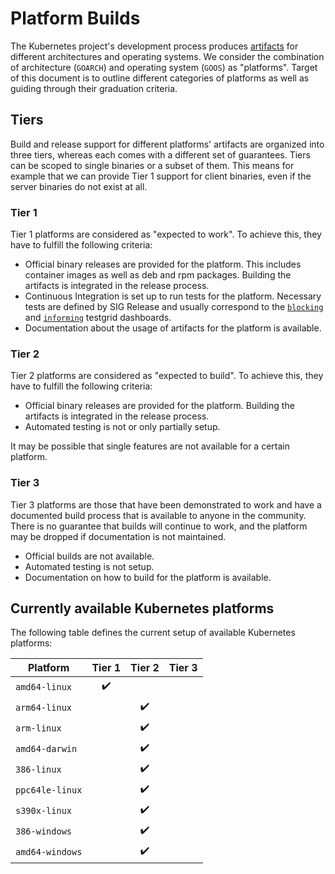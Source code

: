 # Platform Builds

The Kubernetes project's development process produces
[artifacts](./artifacts.md) for different architectures and operating systems.
We consider the combination of architecture (`GOARCH`) and operating system
(`GOOS`) as "platforms". Target of this document is to outline different
categories of platforms as well as guiding through their graduation criteria.

## Tiers

Build and release support for different platforms' artifacts are organized into
three tiers, whereas each comes with a different set of guarantees. Tiers can be
scoped to single binaries or a subset of them. This means for example that we
can provide Tier 1 support for client binaries, even if the server binaries do
not exist at all.

### Tier 1

Tier 1 platforms are considered as "expected to work". To achieve this, they
have to fulfill the following criteria:

- Official binary releases are provided for the platform. This includes
  container images as well as deb and rpm packages. Building the artifacts is
  integrated in the release process.
- Continuous Integration is set up to run tests for the platform. Necessary
  tests are defined by SIG Release and usually correspond to the
  [`blocking`](https://testgrid.k8s.io/sig-release-master-blocking) and
  [`informing`](https://testgrid.k8s.io/sig-release-master-informing) testgrid
  dashboards.
- Documentation about the usage of artifacts for the platform is available.

### Tier 2

Tier 2 platforms are considered as "expected to build". To achieve this, they
have to fulfill the following criteria:

- Official binary releases are provided for the platform. Building the artifacts
  is integrated in the release process.
- Automated testing is not or only partially setup.

It may be possible that single features are not available for a certain
platform.

### Tier 3

Tier 3 platforms are those that have been demonstrated to work and have a
documented build process that is available to anyone in the community. There is
no guarantee that builds will continue to work, and the platform may be dropped
if documentation is not maintained.

- Official builds are not available.
- Automated testing is not setup.
- Documentation on how to build for the platform is available.

## Currently available Kubernetes platforms

The following table defines the current setup of available Kubernetes platforms:

| Platform        |       Tier 1       |       Tier 2       |       Tier 3       |
| --------------- | :----------------: | :----------------: | :----------------: |
| `amd64-linux`   | :heavy_check_mark: |                    |                    |
| `arm64-linux`   |                    | :heavy_check_mark: |                    |
| `arm-linux`     |                    | :heavy_check_mark: |                    |
| `amd64-darwin`  |                    | :heavy_check_mark: |                    |
| `386-linux`     |                    | :heavy_check_mark: |                    |
| `ppc64le-linux` |                    | :heavy_check_mark: |                    |
| `s390x-linux`   |                    | :heavy_check_mark: |                    |
| `386-windows`   |                    | :heavy_check_mark: |                    |
| `amd64-windows` |                    | :heavy_check_mark: |                    |
